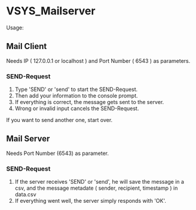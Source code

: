 # VSYS_Mailserver

Usage:

## Mail Client

Needs IP ( 127.0.0.1 or localhost ) and Port Number ( 6543 ) as parameters.

### SEND-Request
1. Type 'SEND' or 'send' to start the SEND-Request.
2. Then add your information to the console prompt.
3. If everything is correct, the message gets sent to the server. 
4. Wrong or invalid input cancels the SEND-Request.

If you want to send another one, start over.

## Mail Server

Needs Port Number (6543) as parameter.

### SEND-Request
1. If the server receives 'SEND' or 'send', he will save the message in a csv, and the message
metadate ( sender, recipient, timestamp ) in data.csv
2. If everything went well, the server simply responds with 'OK'.


 
